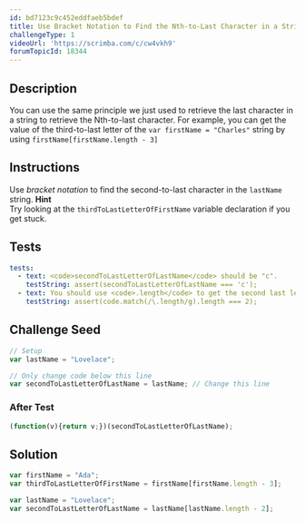 ```yaml
---
id: bd7123c9c452eddfaeb5bdef
title: Use Bracket Notation to Find the Nth-to-Last Character in a String
challengeType: 1
videoUrl: 'https://scrimba.com/c/cw4vkh9'
forumTopicId: 18344
---
```


## Description
<section id='description'>
You can use the same principle we just used to retrieve the last character in a string to retrieve the Nth-to-last character.
For example, you can get the value of the third-to-last letter of the <code>var firstName = "Charles"</code> string by using <code>firstName[firstName.length - 3]</code>
</section>

## Instructions
<section id='instructions'>
Use <dfn>bracket notation</dfn> to find the second-to-last character in the <code>lastName</code> string.
<strong>Hint</strong><br>Try looking at the <code>thirdToLastLetterOfFirstName</code> variable declaration if you get stuck.
</section>

## Tests
<section id='tests'>

```yml
tests:
  - text: <code>secondToLastLetterOfLastName</code> should be "c".
    testString: assert(secondToLastLetterOfLastName === 'c');
  - text: You should use <code>.length</code> to get the second last letter.
    testString: assert(code.match(/\.length/g).length === 2);

```

</section>

## Challenge Seed
<section id='challengeSeed'>

<div id='js-seed'>

```js
// Setup
var lastName = "Lovelace";

// Only change code below this line
var secondToLastLetterOfLastName = lastName; // Change this line


```

</div>


### After Test
<div id='js-teardown'>

```js
(function(v){return v;})(secondToLastLetterOfLastName);
```

</div>

</section>

## Solution
<section id='solution'>


```js
var firstName = "Ada";
var thirdToLastLetterOfFirstName = firstName[firstName.length - 3];

var lastName = "Lovelace";
var secondToLastLetterOfLastName = lastName[lastName.length - 2];
```

</section>
